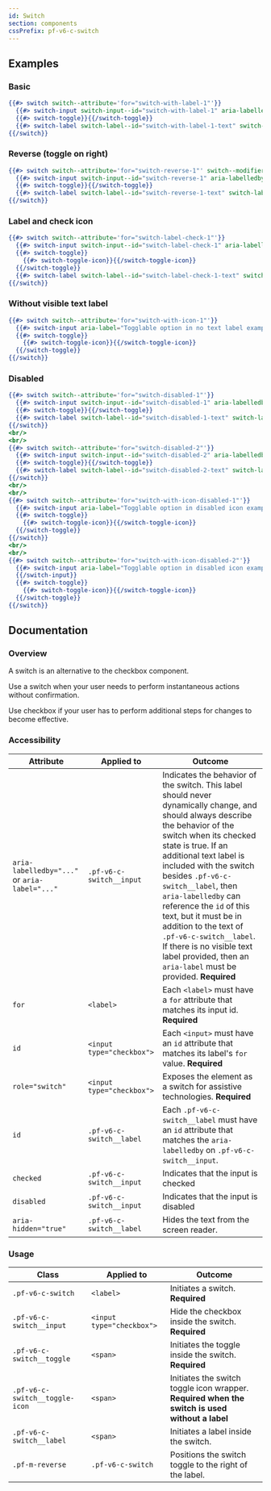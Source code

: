 ```yaml
---
id: Switch
section: components
cssPrefix: pf-v6-c-switch
---
```


## Examples

### Basic

```hbs
{{#> switch switch--attribute='for="switch-with-label-1"'}}
  {{#> switch-input switch-input--id="switch-with-label-1" aria-labelledby="switch-with-label-1-text" switch-input--attribute='checked'}}{{/switch-input}}
  {{#> switch-toggle}}{{/switch-toggle}}
  {{#> switch-label switch-label--id="switch-with-label-1-text" switch-label--attribute='aria-hidden="true"'}}Togglable option in basic example{{/switch-label}}
{{/switch}}
```

### Reverse (toggle on right)

```hbs
{{#> switch switch--attribute='for="switch-reverse-1"' switch--modifier="pf-m-reverse"}}
  {{#> switch-input switch-input--id="switch-reverse-1" aria-labelledby="switch-reverse-1-text" switch-input--attribute='checked'}}{{/switch-input}}
  {{#> switch-toggle}}{{/switch-toggle}}
  {{#> switch-label switch-label--id="switch-reverse-1-text" switch-label--modifier="pf-m-on" switch-label--attribute='aria-hidden="true"'}}Togglable option in reverse example{{/switch-label}}
{{/switch}}
```

### Label and check icon

```hbs
{{#> switch switch--attribute='for="switch-label-check-1"'}}
  {{#> switch-input switch-input--id="switch-label-check-1" aria-labelledby="switch-label-check-1-text" switch-input--attribute='checked'}}{{/switch-input}}
  {{#> switch-toggle}}
    {{#> switch-toggle-icon}}{{/switch-toggle-icon}}
  {{/switch-toggle}}
  {{#> switch-label switch-label--id="switch-label-check-1-text" switch-label--modifier="pf-m-on" switch-label--attribute='aria-hidden="true"'}}Togglable option in check icon example{{/switch-label}}
{{/switch}}
```

### Without visible text label

```hbs
{{#> switch switch--attribute='for="switch-with-icon-1"'}}
  {{#> switch-input aria-label="Togglable option in no text label example" switch-input--id="switch-with-icon-1" switch-input--attribute='checked'}}{{/switch-input}}
  {{#> switch-toggle}}
    {{#> switch-toggle-icon}}{{/switch-toggle-icon}}
  {{/switch-toggle}}
{{/switch}}
```

### Disabled

```hbs
{{#> switch switch--attribute='for="switch-disabled-1"'}}
  {{#> switch-input switch-input--id="switch-disabled-1" aria-labelledby="switch-disabled-1-text" switch-input--attribute='disabled checked'}}{{/switch-input}}
  {{#> switch-toggle}}{{/switch-toggle}}
  {{#> switch-label switch-label--id="switch-disabled-1-text" switch-label--attribute='aria-hidden="true"'}}Togglable option in disabled example{{/switch-label}}
{{/switch}}
<br/>
<br/>
{{#> switch switch--attribute='for="switch-disabled-2"'}}
  {{#> switch-input switch-input--id="switch-disabled-2" aria-labelledby="switch-disabled-2-text" switch-input--attribute='disabled'}}{{/switch-input}}
  {{#> switch-toggle}}{{/switch-toggle}}
  {{#> switch-label switch-label--id="switch-disabled-2-text" switch-label--attribute='aria-hidden="true"'}}Togglable option in basic example{{/switch-label}}
{{/switch}}
<br/>
<br/>
{{#> switch switch--attribute='for="switch-with-icon-disabled-1"'}}
  {{#> switch-input aria-label="Togglable option in disabled icon example" switch-input--id="switch-with-icon-disabled-1" switch-input--attribute='disabled checked'}}{{/switch-input}}
  {{#> switch-toggle}}
    {{#> switch-toggle-icon}}{{/switch-toggle-icon}}
  {{/switch-toggle}}
{{/switch}}
<br/>
<br/>
{{#> switch switch--attribute='for="switch-with-icon-disabled-2"'}}
  {{#> switch-input aria-label="Togglable option in disabled icon example" switch-input--id="switch-with-icon-disabled-2" switch-input--attribute='disabled'}}
  {{/switch-input}}
  {{#> switch-toggle}}
    {{#> switch-toggle-icon}}{{/switch-toggle-icon}}
  {{/switch-toggle}}
{{/switch}}
```

## Documentation

### Overview

A switch is an alternative to the checkbox component.

Use a switch when your user needs to perform instantaneous actions without confirmation.

Use checkbox if your user has to perform additional steps for changes to become effective.

### Accessibility

| Attribute                                     | Applied to                | Outcome                                                                                                                                                                                                                                                                                                                                                                                                                                                                                           |
| --------------------------------------------- | ------------------------- | ------------------------------------------------------------------------------------------------------------------------------------------------------------------------------------------------------------------------------------------------------------------------------------------------------------------------------------------------------------------------------------------------------------------------------------------------------------------------------------------------- |
| `aria-labelledby="..."` or `aria-label="..."` | `.pf-v6-c-switch__input`  | Indicates the behavior of the switch. This label should never dynamically change, and should always describe the behavior of the switch when its checked state is true. If an additional text label is included with the switch besides `.pf-v6-c-switch__label`, then `aria-labelledby` can reference the `id` of this text, but it must be in addition to the text of `.pf-v6-c-switch__label`. If there is no visible text label provided, then an `aria-label` must be provided. **Required** |
| `for`                                         | `<label>`                 | Each `<label>` must have a `for` attribute that matches its input id. **Required**                                                                                                                                                                                                                                                                                                                                                                                                                |
| `id`                                          | `<input type="checkbox">` | Each `<input>` must have an `id` attribute that matches its label's `for` value. **Required**                                                                                                                                                                                                                                                                                                                                                                                                     |
| `role="switch"`                               | `<input type="checkbox">` | Exposes the element as a switch for assistive technologies. **Required**                                                                                                                                                                                                                                                                                                                                                                                                                          |
| `id`                                          | `.pf-v6-c-switch__label`  | Each `.pf-v6-c-switch__label` must have an `id` attribute that matches the `aria-labelledby` on `.pf-v6-c-switch__input`.                                                                                                                                                                                                                                                                                                                                                                         |
| `checked`                                     | `.pf-v6-c-switch__input`  | Indicates that the input is checked                                                                                                                                                                                                                                                                                                                                                                                                                                                               |
| `disabled`                                    | `.pf-v6-c-switch__input`  | Indicates that the input is disabled                                                                                                                                                                                                                                                                                                                                                                                                                                                              |
| `aria-hidden="true"`                          | `.pf-v6-c-switch__label`  | Hides the text from the screen reader.                                                                                                                                                                                                                                                                                                                                                                                                                                                            |

### Usage

| Class                          | Applied to                | Outcome                                                                                        |
| ------------------------------ | ------------------------- | ---------------------------------------------------------------------------------------------- |
| `.pf-v6-c-switch`              | `<label>`                 | Initiates a switch. **Required**                                                               |
| `.pf-v6-c-switch__input`       | `<input type="checkbox">` | Hide the checkbox inside the switch. **Required**                                              |
| `.pf-v6-c-switch__toggle`      | `<span>`                  | Initiates the toggle inside the switch. **Required**                                           |
| `.pf-v6-c-switch__toggle-icon` | `<span>`                  | Initiates the switch toggle icon wrapper. **Required when the switch is used without a label** |
| `.pf-v6-c-switch__label`       | `<span>`                  | Initiates a label inside the switch.                                                           |
| `.pf-m-reverse`                | `.pf-v6-c-switch`         | Positions the switch toggle to the right of the label.                                         |

